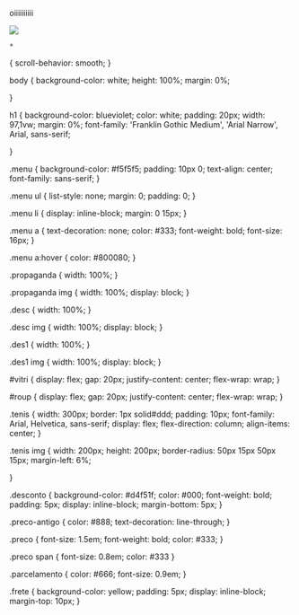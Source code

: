 oiiiiiiiiii













































<div class="propaganda">
    <img src="../imagem/finall.png">
  </div>







</body>

    *
{
    scroll-behavior: smooth;
}



body
{
    background-color: white;
    height: 100%;
    margin: 0%;
    
}

h1
{
    background-color: blueviolet;
    color: white;
    padding: 20px;
    width: 97,1vw;
    margin: 0%;
    font-family: 'Franklin Gothic Medium', 'Arial Narrow', Arial, sans-serif;
    
}   

.menu
{
    background-color: #f5f5f5;
    padding: 10px 0;
    text-align: center;
    font-family: sans-serif;
}

.menu ul
{
    list-style: none;
    margin: 0;
    padding: 0;
}

.menu li
{
    display: inline-block;
    margin: 0 15px;
}

.menu a
{
    text-decoration: none;
    color: #333;
    font-weight: bold;
    font-size: 16px;
}

.menu a:hover
{
    color: #800080;
}



.propaganda
{
    width: 100%;
}

.propaganda img
{
    width: 100%;
    display: block;
}

.desc
{
    width: 100%;
}

.desc img
{
    width: 100%;
    display: block;
}

.des1
{
    width: 100%;
}

.des1 img
{
    width: 100%;
    display: block;
}

#vitri
{
    display: flex;
    gap: 20px;
    justify-content: center;
    flex-wrap: wrap;
}

#roup
{
    display: flex;
    gap: 20px;
    justify-content: center;
    flex-wrap: wrap;
}

.tenis
{
    width: 300px;
    border: 1px solid#ddd;
    padding: 10px;
    font-family: Arial, Helvetica, sans-serif;
    display: flex;
    flex-direction: column;
    align-items: center;
}


.tenis img
{
    width: 200px;
    height: 200px;
    border-radius: 50px 15px 50px 15px;
    margin-left: 6%;
    
    
}

.desconto
{
    background-color: #d4f51f;
    color: #000;
    font-weight: bold;
    padding: 5px;
    display: inline-block;
    margin-bottom: 5px;
}

.preco-antigo
{
    color: #888;
    text-decoration: line-through;
}

.preco
{
    font-size: 1.5em;
    font-weight: bold;
    color: #333;
}

.preco span
{
    font-size: 0.8em;
    color: #333
}

.parcelamento
{
    color: #666;
    font-size: 0.9em;
}

.frete 
{
    background-color: yellow;
    padding: 5px;
    display: inline-block;
    margin-top: 10px;
}
